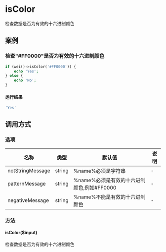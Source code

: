 isColor
=======

检查数据是否为有效的十六进制颜色

案例
----

### 检查"#FF0000"是否为有效的十六进制颜色
```php
if (wei()->isColor('#FF0000')) {
    echo 'Yes';
} else {
    echo 'No';
}
```

#### 运行结果
```php
'Yes'
```

调用方式
--------

### 选项

| 名称                | 类型    | 默认值                                      | 说明              |
|---------------------|---------|---------------------------------------------|-------------------|
| notStringMessage    | string  | %name%必须是字符串                          | -                 |
| patternMessage      | string  | %name%必须是有效的十六进制颜色,例如#FF0000  | -                 |
| negativeMessage     | string  | %name%不能是有效的十六进制颜色              | -                 |

### 方法

#### isColor($input)
检查数据是否为有效的十六进制颜色
